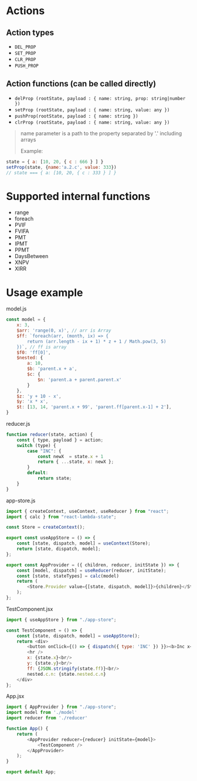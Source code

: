 # Actions 

## Action types
* `DEL_PROP`
* `SET_PROP`
* `CLR_PROP`
* `PUSH_PROP`

## Action functions (can be called directly)
* `delProp (rootState, payload : { name: string, prop: string|number })`
* `setProp (rootState, payload : { name: string, value: any })`
* `pushProp(rootState, payload : { name: string })`
* `clrProp (rootState, payload : { name: string, value: any })`

> name parameter is a path to the property separated by '.' including arrays
>
> Example: 
```js
state = { a: [10, 20, { c : 666 } ] }
setProp(state, {name:'a.2.c', value: 333})
// state === { a: [10, 20, { c : 333 } ] }
```

# Supported internal functions

* range
* foreach
* PVIF
* FVIFA
* PMT
* IPMT
* PPMT
* DaysBetween
* XNPV
* XIRR


# Usage example

model.js
```js
const model = {
    x: 3,
    $arr: 'range(0, x)', // arr is Array
    $ff: `foreach(arr, (month, ix) => { 
        return (arr.length - ix + 1) * z + 1 / Math.pow(3, 5) 
    })`, // ff is array
    $f0: 'ff[0]',
    $nested: {
        a: 10,
        $b: 'parent.x + a',
        $c: { 
            $n: 'parent.a + parent.parent.x' 
        }
    },
    $z: 'y + 10 - x',
    $y: 'x * x',
    $t: [13, 14, 'parent.x + 99', 'parent.ff[parent.x-1] + 2'],
}
```

reducer.js
```js
function reducer(state, action) {
    const { type, payload } = action;
    switch (type) {
        case "INC": {
            const newX  = state.x + 1
            return { ...state, x: newX };
        }
        default:
            return state;
    }
}
```

app-store.js
```js
import { createContext, useContext, useReducer } from "react";
import { calc } from "react-lambda-state";

const Store = createContext();

export const useAppStore = () => {
    const [state, dispatch, model] = useContext(Store);
    return [state, dispatch, model];
};

export const AppProvider = ({ children, reducer, initState }) => {
    const [model, dispatch] = useReducer(reducer, initState);
    const [state, stateTypes] = calc(model)
    return (
        <Store.Provider value={[state, dispatch, model]}>{children}</Store.Provider>
    );
};
```

TestComponent.jsx
```js
import { useAppStore } from "./app-store";

const TestComponent = () => {
    const [state, dispatch, model] = useAppStore();
    return <div>
        <button onClick={() => { dispatch({ type: 'INC' }) }}><b>Inc x</b></button>|
        <hr />
        x: {state.x}<br/>
        y: {state.y}<br/>
        ff: {JSON.stringify(state.ff)}<br/>
        nested.c.n: {state.nested.c.n}
    </div>
};

```

App.jsx
```js
import { AppProvider } from "./app-store";
import model from './model'
import reducer from './reducer'

function App() {
    return (
        <AppProvider reducer={reducer} initState={model}>
            <TestComponent />
        </AppProvider>
    );
}

export default App;
```
